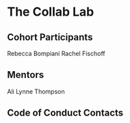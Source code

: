 # The Collab Lab

## Cohort Participants

Rebecca Bompiani
Rachel Fischoff

## Mentors

Ali Lynne Thompson

## Code of Conduct Contacts
